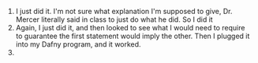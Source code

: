 1. I just did it. I'm not sure what explanation I'm supposed to give, Dr. Mercer literally said in class to just do what he did. So I did it
2. Again, I just did it, and then looked to see what I would need to require to guarantee the first statement would imply the other. Then I plugged it into my Dafny program, and it worked.
3. 